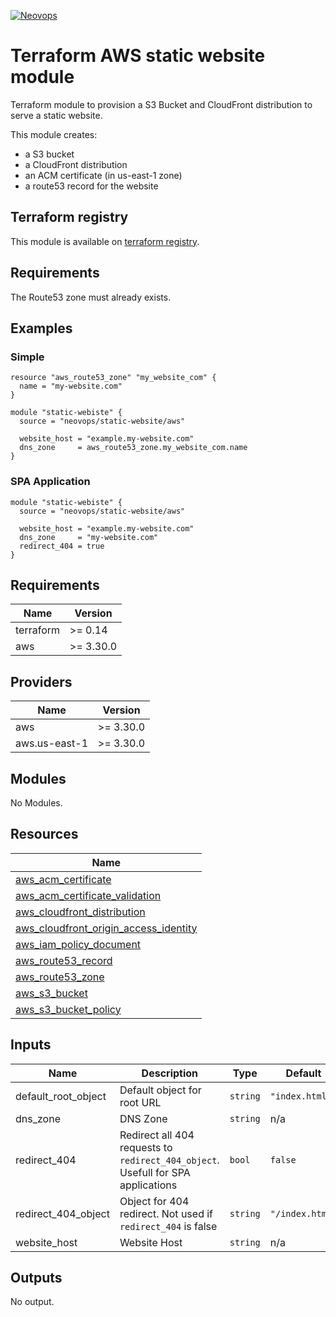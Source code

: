 [![Neovops](https://neovops.io/images/logos/neovops.svg)](https://neovops.io)

# Terraform AWS static website module

Terraform module to provision a S3 Bucket and CloudFront distribution to  
serve a static website.

This module creates:
 * a S3 bucket
 * a CloudFront distribution
 * an ACM certificate (in us-east-1 zone)
 * a route53 record for the website

## Terraform registry

This module is available on
[terraform registry](https://registry.terraform.io/modules/neovops/static-website/aws/latest).

## Requirements

The Route53 zone must already exists.

## Examples

### Simple

```hcl
resource "aws_route53_zone" "my_website_com" {
  name = "my-website.com"
}

module "static-webiste" {
  source = "neovops/static-website/aws"

  website_host = "example.my-website.com"
  dns_zone     = aws_route53_zone.my_website_com.name
}
```

### SPA Application

```hcl
module "static-webiste" {
  source = "neovops/static-website/aws"

  website_host = "example.my-website.com"
  dns_zone     = "my-website.com"
  redirect_404 = true
}
```

## Requirements

| Name | Version |
|------|---------|
| terraform | >= 0.14 |
| aws | >= 3.30.0 |

## Providers

| Name | Version |
|------|---------|
| aws | >= 3.30.0 |
| aws.us-east-1 | >= 3.30.0 |

## Modules

No Modules.

## Resources

| Name |
|------|
| [aws_acm_certificate](https://registry.terraform.io/providers/hashicorp/aws/latest/docs/resources/acm_certificate) |
| [aws_acm_certificate_validation](https://registry.terraform.io/providers/hashicorp/aws/latest/docs/resources/acm_certificate_validation) |
| [aws_cloudfront_distribution](https://registry.terraform.io/providers/hashicorp/aws/latest/docs/resources/cloudfront_distribution) |
| [aws_cloudfront_origin_access_identity](https://registry.terraform.io/providers/hashicorp/aws/latest/docs/resources/cloudfront_origin_access_identity) |
| [aws_iam_policy_document](https://registry.terraform.io/providers/hashicorp/aws/latest/docs/data-sources/iam_policy_document) |
| [aws_route53_record](https://registry.terraform.io/providers/hashicorp/aws/latest/docs/resources/route53_record) |
| [aws_route53_zone](https://registry.terraform.io/providers/hashicorp/aws/latest/docs/data-sources/route53_zone) |
| [aws_s3_bucket](https://registry.terraform.io/providers/hashicorp/aws/latest/docs/resources/s3_bucket) |
| [aws_s3_bucket_policy](https://registry.terraform.io/providers/hashicorp/aws/latest/docs/resources/s3_bucket_policy) |

## Inputs

| Name | Description | Type | Default | Required |
|------|-------------|------|---------|:--------:|
| default\_root\_object | Default object for root URL | `string` | `"index.html"` | no |
| dns\_zone | DNS Zone | `string` | n/a | yes |
| redirect\_404 | Redirect all 404 requests to `redirect_404_object`. Usefull for SPA applications | `bool` | `false` | no |
| redirect\_404\_object | Object for 404 redirect. Not used if `redirect_404` is false | `string` | `"/index.html"` | no |
| website\_host | Website Host | `string` | n/a | yes |

## Outputs

No output.
